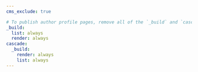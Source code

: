 ```yaml
---
cms_exclude: true

# To publish author profile pages, remove all of the `_build` and `cascade` settings below.
_build:
  list: always
  render: always
cascade:
  _build:
    render: always
    list: always
---
```

